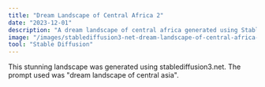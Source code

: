 ```yaml
---
title: "Dream Landscape of Central Africa 2"
date: "2023-12-01"
description: "A dream landscape of central africa generated using Stable Diffusion"
image: "/images/stablediffusion3-net-dream-landscape-of-central-africa-2.png"
tool: "Stable Diffusion"
---
```


This stunning landscape was generated using stablediffusion3.net. The prompt used was "dream landscape of central asia".

